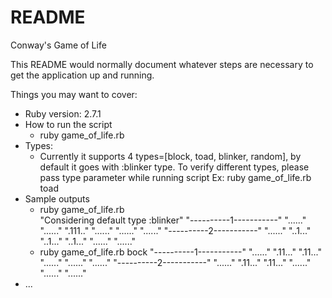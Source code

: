 
# README
Conway's Game of Life

This README would normally document whatever steps are necessary to get the
application up and running.

Things you may want to cover:

* Ruby version: 2.7.1
* How to run the script
    * ruby game_of_life.rb
* Types: 
    * Currently it supports 4 types=[block, toad, blinker, random], by default it goes with :blinker type.
    To verify different types, please pass type parameter while running script
    Ex: ruby game_of_life.rb toad
* Sample outputs
    * ruby game_of_life.rb    
    "Considering default type :blinker"
    "----------1-----------"
    "......"
    "......"
    ".111.."
    "......"
    "......"
    "......"
    "----------2-----------"
    "......"
    "..1..."
    "..1..."
    "..1..."
    "......"
    "......"
    * ruby game_of_life.rb bock
    "----------1-----------"
    "......"
    ".11..."
    ".11..."
    "......"
    "......"
    "......"
    "----------2-----------"
    "......"
    ".11..."
    ".11..."
    "......"
    "......"
    "......"
* ...